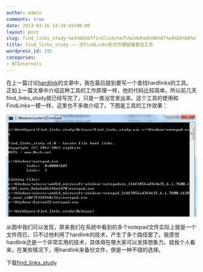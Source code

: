```yaml
---
author: admin
comments: true
date: 2013-03-16 14:34:42+00:00
layout: post
slug: find_links_study-%e4%bb%bffindlinks%e7%9a%84%e6%96%87%e4%bb%b6%e7%a1%ac%e9%93%be%e6%8e%a5%e6%9f%a5%e6%89%be%e5%b7%a5%e5%85%b7
title: find_links_study —— 仿FindLinks的文件硬链接查找工具
wordpress_id: 191
categories:
- NTInternals
---
```


在上一篇讨论[hardlink](http://0cch.net/wordpress/?p=179)的文章中，我在最后提到要写一个查找hardlinks的工具。正如上一篇文章中介绍这种工具的工作原理一样，他的代码比较简单。所以前几天find_links_study就已经写完了，只是一直没空发出来。这个工具的使用和FindLinks一模一样，这里也不多做介绍了。下图是工具的工作效果：

[![20130316214417](/uploads/2013/03/20130316214417.png)](/uploads/2013/03/20130316214417.png)



从图中我们可以发现，原来我们在系统中看到的多个notepad文件实际上就是一个文件而已，只不过他利用了hardlink的技术，产生了多个路径罢了。我感觉hardlink还是一个非常实用的技术，具体用在哪大家可以发挥想象力。就我个人看来，在某些情况下，用hardlink来备份文件，倒是一种不错的选择。

下载[find_links_study](/uploads/2013/03/find_links_study.zip)[
](/uploads/2013/03/find_links_study.zip)
